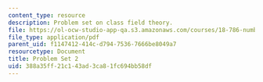 ```yaml
---
content_type: resource
description: Problem set on class field theory.
file: https://ol-ocw-studio-app-qa.s3.amazonaws.com/courses/18-786-number-theory-ii-class-field-theory-spring-2016/388a35ff21c143ad3ca81fc694bb58df_MIT18_786S16_pset2.pdf
file_type: application/pdf
parent_uid: f1147412-414c-d794-7536-7666be8049a7
resourcetype: Document
title: Problem Set 2
uid: 388a35ff-21c1-43ad-3ca8-1fc694bb58df
---
```

